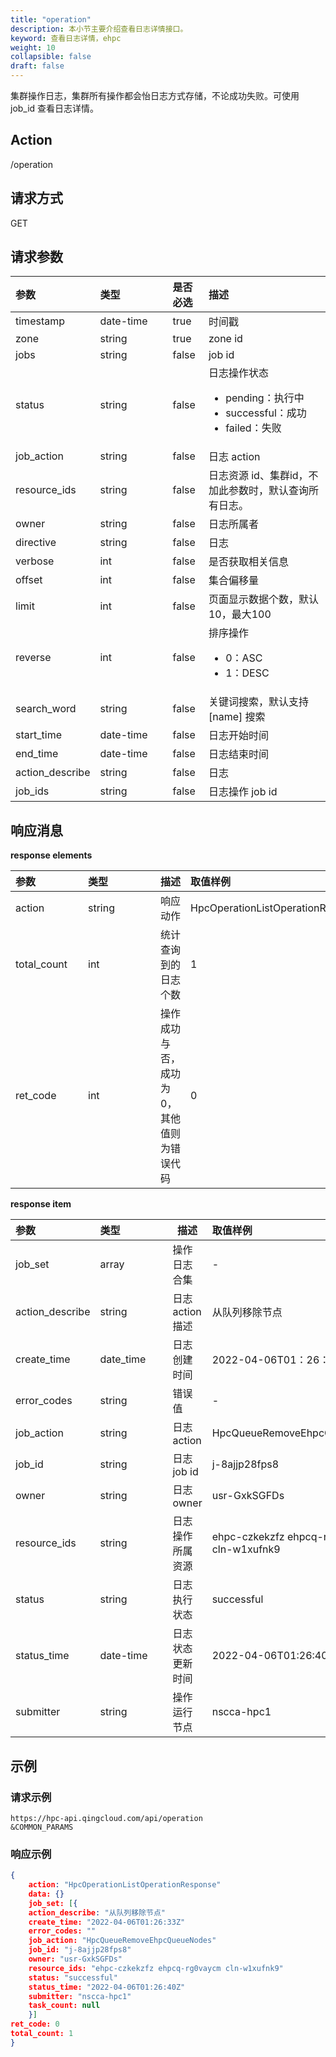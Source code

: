 ```yaml
---
title: "operation"
description: 本小节主要介绍查看日志详情接口。 
keyword: 查看日志详情，ehpc
weight: 10
collapsible: false
draft: false
---
```


集群操作日志，集群所有操作都会怡日志方式存储，不论成功失败。可使用 job_id 查看日志详情。

## Action

/operation

## 请求方式

GET

## 请求参数

| <span style="display:inline-block;width:100px">参数</span> | <span style="display:inline-block;width:100px">类型</span> | 是否必选 | 描述                                                         |
| :--------------------------------------------------------- | :--------------------------------------------------------- | :------- | :----------------------------------------------------------- |
| timestamp                                                  | date-time                                                  | true     | 时间戳                                                       |
| zone                                                       | string                                                     | true     | zone id                                                      |
| jobs                                                       | string                                                     | false    | job id                                                       |
| status                                                     | string                                                     | false    | 日志操作状态<ul><li>pending：执行中</li><li>successful：成功</li><li>failed：失败</li></ul> |
| job_action                                                 | string                                                     | false    | 日志 action                                                  |
| resource_ids                                               | string                                                     | false    | 日志资源 id、集群id，不加此参数时，默认查询所有日志。        |
| owner                                                      | string                                                     | false    | 日志所属者                                                   |
| directive                                                  | string                                                     | false    | 日志                                                         |
| verbose                                                    | int                                                        | false    | 是否获取相关信息                                             |
| offset                                                     | int                                                        | false    | 集合偏移量                                                   |
| limit                                                      | int                                                        | false    | 页面显示数据个数，默认10，最大100                            |
| reverse                                                    | int                                                        | false    | 排序操作<ul><li>0：ASC</li><li>1：DESC</li></ul>             |
| search_word                                                | string                                                     | false    | 关键词搜索，默认支持 [name] 搜索                             |
| start_time                                                 | date-time                                                  | false    | 日志开始时间                                                 |
| end_time                                                   | date-time                                                  | false    | 日志结束时间                                                 |
| action_describe                                            | string                                                     | false    | 日志                                                         |
| job_ids                                                    | string                                                     | false    | 日志操作 job id                                              |

## 响应消息

**response elements**

| <span style="display:inline-block;width:100px">参数</span> | <span style="display:inline-block;width:100px">类型</span> | 描述                                      | 取值样例                          |
| :--------------------------------------------------------- | :--------------------------------------------------------- | ----------------------------------------- | :-------------------------------- |
| action                                                     | string                                                     | 响应动作                                  | HpcOperationListOperationResponse |
| total_count                                                | int                                                        | 统计查询到的日志个数                      | 1                                 |
| ret_code                                                   | int                                                        | 操作成功与否，成功为0，其他值则为错误代码 | 0                                 |

**response item**

| <span style="display:inline-block;width:100px">参数</span> | <span style="display:inline-block;width:100px">类型</span> | 描述             | 取值样例                                  |
| :--------------------------------------------------------- | :--------------------------------------------------------- | ---------------- | :---------------------------------------- |
| job_set                                                    | array                                                      | 操作日志合集     | -                                         |
| action_describe                                            | string                                                     | 日志 action 描述 | 从队列移除节点                            |
| create_time                                                | date_time                                                  | 日志创建时间     | 2022-04-06T01：26：33Z                    |
| error_codes                                                | string                                                     | 错误值           | -                                         |
| job_action                                                 | string                                                     | 日志 action      | HpcQueueRemoveEhpcQueueNodes              |
| job_id                                                     | string                                                     | 日志 job id      | j-8ajjp28fps8                             |
| owner                                                      | string                                                     | 日志 owner       | usr-GxkSGFDs                              |
| resource_ids                                               | string                                                     | 日志操作所属资源 | ehpc-czkekzfz ehpcq-rg0vaycm cln-w1xufnk9 |
| status                                                     | string                                                     | 日志执行状态     | successful                                |
| status_time                                                | date-time                                                  | 日志状态更新时间 | 2022-04-06T01:26:40Z                      |
| submitter                                                  | string                                                     | 操作运行节点     | nscca-hpc1                                |

## 示例

### 请求示例

```url
https://hpc-api.qingcloud.com/api/operation
&COMMON_PARAMS
```

### 响应示例

```json
{
	action: "HpcOperationListOperationResponse"
	data: {}
	job_set: [{
	action_describe: "从队列移除节点"
	create_time: "2022-04-06T01:26:33Z"
	error_codes: ""
	job_action: "HpcQueueRemoveEhpcQueueNodes"
	job_id: "j-8ajjp28fps8"
	owner: "usr-GxkSGFDs"
	resource_ids: "ehpc-czkekzfz ehpcq-rg0vaycm cln-w1xufnk9"
	status: "successful"
	status_time: "2022-04-06T01:26:40Z"
	submitter: "nscca-hpc1"
	task_count: null
	}]
ret_code: 0
total_count: 1
}
```
